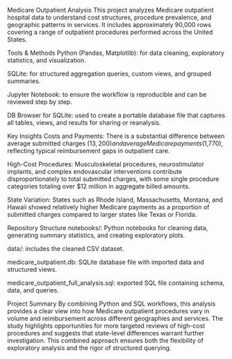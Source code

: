 Medicare Outpatient Analysis
This project analyzes Medicare outpatient hospital data to understand cost structures, procedure prevalence, and geographic patterns in services. It includes approximately 90,000 rows covering a range of outpatient procedures performed across the United States.

Tools & Methods
Python (Pandas, Matplotlib): for data cleaning, exploratory statistics, and visualization.

SQLite: for structured aggregation queries, custom views, and grouped summaries.

Jupyter Notebook: to ensure the workflow is reproducible and can be reviewed step by step.

DB Browser for SQLite: used to create a portable database file that captures all tables, views, and results for sharing or reanalysis.

Key Insights
Costs and Payments:
There is a substantial difference between average submitted charges ($13,200) and average Medicare payments ($1,770), reflecting typical reimbursement gaps in outpatient care.

High-Cost Procedures:
Musculoskeletal procedures, neurostimulator implants, and complex endovascular interventions contribute disproportionately to total submitted charges, with some single procedure categories totaling over $12 million in aggregate billed amounts.

State Variation:
States such as Rhode Island, Massachusetts, Montana, and Hawaii showed relatively higher Medicare payments as a proportion of submitted charges compared to larger states like Texas or Florida.

Repository Structure
notebooks/: Python notebooks for cleaning data, generating summary statistics, and creating exploratory plots.

data/: includes the cleaned CSV dataset.

medicare_outpatient.db: SQLite database file with imported data and structured views.

medicare_outpatient_full_analysis.sql: exported SQL file containing schema, data, and queries.

Project Summary
By combining Python and SQL workflows, this analysis provides a clear view into how Medicare outpatient procedures vary in volume and reimbursement across different geographies and services. The study highlights opportunities for more targeted reviews of high-cost procedures and suggests that state-level differences warrant further investigation. This combined approach ensures both the flexibility of exploratory analysis and the rigor of structured querying.

